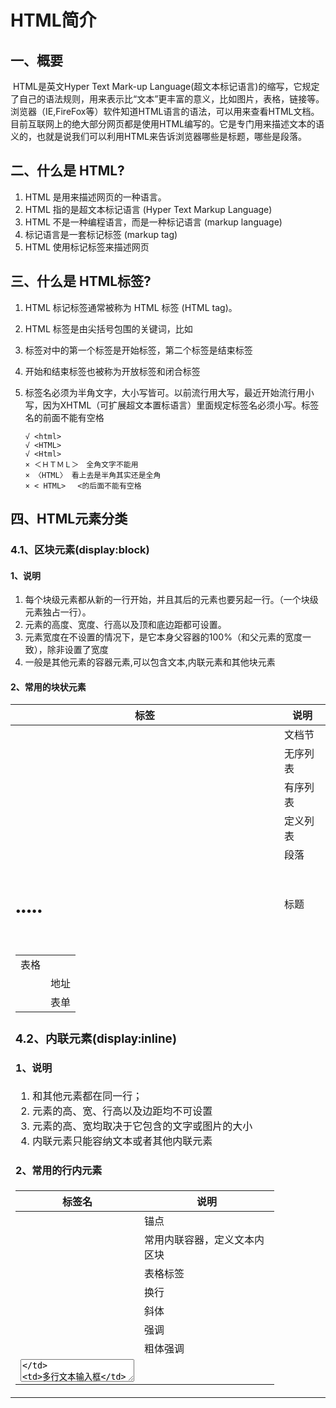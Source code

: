 # HTML简介

## 一、概要

​	HTML是英文Hyper Text Mark-up Language(超文本标记语言)的缩写，它规定了自己的语法规则，用来表示比“文本”更丰富的意义，比如图片，表格，链接等。浏览器（IE,FireFox等）软件知道HTML语言的语法，可以用来查看HTML文档。目前互联网上的绝大部分网页都是使用HTML编写的。它是专门用来描述文本的语义的，也就是说我们可以利用HTML来告诉浏览器哪些是标题，哪些是段落。

## 二、什么是 HTML?

1. HTML 是用来描述网页的一种语言。
2. HTML 指的是超文本标记语言 (Hyper Text Markup Language)
3. HTML 不是一种编程语言，而是一种标记语言 (markup language)
4. 标记语言是一套标记标签 (markup tag)
5. HTML 使用标记标签来描述网页

## 三、什么是 HTML标签?

1. HTML 标记标签通常被称为 HTML 标签 (HTML tag)。

2. HTML 标签是由尖括号包围的关键词，比如 <html>

3. 标签对中的第一个标签是开始标签，第二个标签是结束标签

4. 开始和结束标签也被称为开放标签和闭合标签

5. 标签名必须为半角文字，大小写皆可。以前流行用大写，最近开始流行用小写，因为XHTML（可扩展超文本置标语言）里面规定标签名必须小写。标签名的前面不能有空格

   ```
   √ <html>
   √ <HTML>
   √ <Html>
   × ＜ＨＴＭＬ＞　全角文字不能用
   × 〈HTML〉 看上去是半角其实还是全角
   × < HTML>　 <的后面不能有空格
   ```

## 四、HTML元素分类

### 4.1、区块元素(display:block)

#### 1、说明

1. 每个块级元素都从新的一行开始，并且其后的元素也要另起一行。（一个块级元素独占一行）。
2. 元素的高度、宽度、行高以及顶和底边距都可设置。
3. 元素宽度在不设置的情况下，是它本身父容器的100%（和父元素的宽度一致），除非设置了宽度
4. 一般是其他元素的容器元素,可以包含文本,内联元素和其他块元素

#### 2、常用的块状元素

| 标签            | 说明   |
| ------------- | ---- |
| <div>         | 文档节  |
| <ul>          | 无序列表 |
| <ol>          | 有序列表 |
| <dl>          | 定义列表 |
| <p>           | 段落   |
| <h1>.....<h6> | 标题   |
| <table>       | 表格   |
| <address>     | 地址   |
| <form>        | 表单   |

### 4.2、内联元素(display:inline)

#### 1、说明

1. 和其他元素都在同一行；
2. 元素的高、宽、行高以及边距均不可设置
3. 元素的高、宽均取决于它包含的文字或图片的大小
4. 内联元素只能容纳文本或者其他内联元素

#### 2、常用的行内元素

| 标签名        | 说明             |
| ---------- | -------------- |
| <a>        | 锚点             |
| <span>     | 常用内联容器，定义文本内区块 |
| <label>    | 表格标签           |
| <br>       | 换行             |
| <i>        | 斜体             |
| <em>       | 强调             |
| <strong>   | 粗体强调           |
| <textarea> | 多行文本输入框        |

### 4.3、内联块(display:inline-block)

#### 1、说明

1. 和其他元素在同一行；
2. 元素的高度、宽度、行高及边距可以设置

#### 2、常用的行内块状元素

| 标签名     | 说明   |
| ------- | ---- |
| <img>   | 图片   |
| <input> | 输入   |







